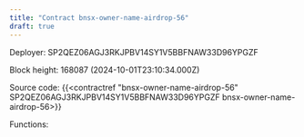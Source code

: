 ```yaml
---
title: "Contract bnsx-owner-name-airdrop-56"
draft: true
---
```

Deployer: SP2QEZ06AGJ3RKJPBV14SY1V5BBFNAW33D96YPGZF


 



Block height: 168087 (2024-10-01T23:10:34.000Z)

Source code: {{<contractref "bnsx-owner-name-airdrop-56" SP2QEZ06AGJ3RKJPBV14SY1V5BBFNAW33D96YPGZF bnsx-owner-name-airdrop-56>}}

Functions:



